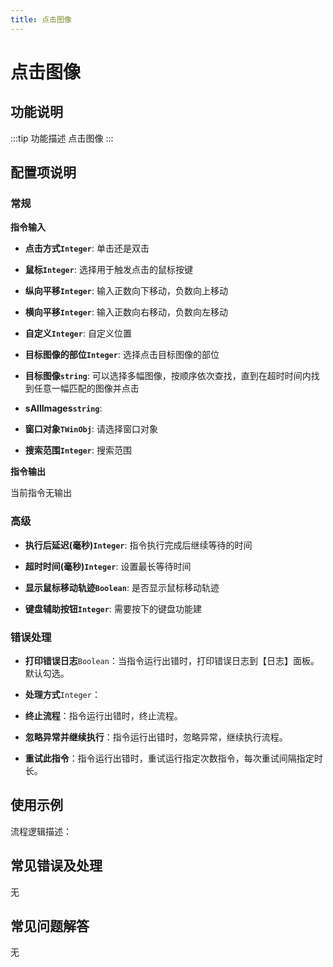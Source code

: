 ```yaml
---
title: 点击图像
---
```


# 点击图像

## 功能说明

:::tip 功能描述
点击图像
:::

## 配置项说明

### 常规

**指令输入**

- **点击方式`Integer`**: 单击还是双击

- **鼠标`Integer`**: 选择用于触发点击的鼠标按键

- **纵向平移`Integer`**: 输入正数向下移动，负数向上移动

- **横向平移`Integer`**: 输入正数向右移动，负数向左移动

- **自定义`Integer`**: 自定义位置

- **目标图像的部位`Integer`**: 选择点击目标图像的部位

- **目标图像`string`**: 可以选择多幅图像，按顺序依次查找，直到在超时时间内找到任意一幅匹配的图像并点击

- **sAllImages`string`**: 

- **窗口对象`TWinObj`**: 请选择窗口对象

- **搜索范围`Integer`**: 搜索范围


**指令输出**

当前指令无输出

### 高级

- **执行后延迟(毫秒)`Integer`**: 指令执行完成后继续等待的时间

- **超时时间(毫秒)`Integer`**: 设置最长等待时间

- **显示鼠标移动轨迹`Boolean`**: 是否显示鼠标移动轨迹

- **键盘辅助按钮`Integer`**: 需要按下的键盘功能建

### 错误处理

- **打印错误日志**`Boolean`：当指令运行出错时，打印错误日志到【日志】面板。默认勾选。

- **处理方式**`Integer`：

 - **终止流程**：指令运行出错时，终止流程。

 - **忽略异常并继续执行**：指令运行出错时，忽略异常，继续执行流程。

 - **重试此指令**：指令运行出错时，重试运行指定次数指令，每次重试间隔指定时长。

## 使用示例

流程逻辑描述：

## 常见错误及处理

无

## 常见问题解答

无

